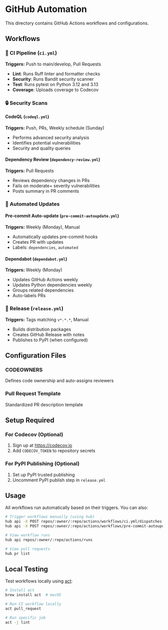 # GitHub Automation

This directory contains GitHub Actions workflows and configurations.

## Workflows

### 🔄 CI Pipeline (`ci.yml`)
**Triggers:** Push to main/develop, Pull Requests
- **Lint**: Runs Ruff linter and formatter checks
- **Security**: Runs Bandit security scanner
- **Test**: Runs pytest on Python 3.12 and 3.13
- **Coverage**: Uploads coverage to Codecov

### 🔒 Security Scans

#### CodeQL (`codeql.yml`)
**Triggers:** Push, PRs, Weekly schedule (Sunday)
- Performs advanced security analysis
- Identifies potential vulnerabilities
- Security and quality queries

#### Dependency Review (`dependency-review.yml`)
**Triggers:** Pull Requests
- Reviews dependency changes in PRs
- Fails on moderate+ severity vulnerabilities
- Posts summary in PR comments

### 🤖 Automated Updates

#### Pre-commit Auto-update (`pre-commit-autoupdate.yml`)
**Triggers:** Weekly (Monday), Manual
- Automatically updates pre-commit hooks
- Creates PR with updates
- Labels: `dependencies`, `automated`

#### Dependabot (`dependabot.yml`)
**Triggers:** Weekly (Monday)
- Updates GitHub Actions weekly
- Updates Python dependencies weekly
- Groups related dependencies
- Auto-labels PRs

### 🚀 Release (`release.yml`)
**Triggers:** Tags matching `v*.*.*`, Manual
- Builds distribution packages
- Creates GitHub Release with notes
- Publishes to PyPI (when configured)

## Configuration Files

### CODEOWNERS
Defines code ownership and auto-assigns reviewers

### Pull Request Template
Standardized PR description template

## Setup Required

### For Codecov (Optional)
1. Sign up at https://codecov.io
2. Add `CODECOV_TOKEN` to repository secrets

### For PyPI Publishing (Optional)
1. Set up PyPI trusted publishing
2. Uncomment PyPI publish step in `release.yml`

## Usage

All workflows run automatically based on their triggers. You can also:

```bash
# Trigger workflows manually (using hub)
hub api -X POST repos/:owner/:repo/actions/workflows/ci.yml/dispatches -f ref=main
hub api -X POST repos/:owner/:repo/actions/workflows/pre-commit-autoupdate.yml/dispatches -f ref=main

# View workflow runs
hub api repos/:owner/:repo/actions/runs

# View pull requests
hub pr list
```

## Local Testing

Test workflows locally using [act](https://github.com/nektos/act):

```bash
# Install act
brew install act  # macOS

# Run CI workflow locally
act pull_request

# Run specific job
act -j lint
```
